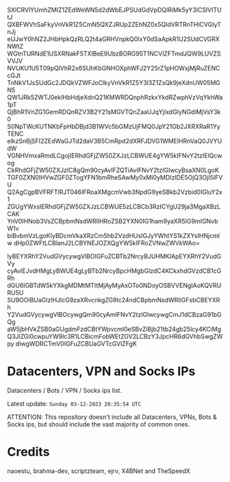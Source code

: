 SXlCRVlYUmhZMlZ1ZEdWeWN5d2dWbEJPSUdGdVpDQlRiMk5yY3lCSlVITUtJ
QXBFWVhSaFkyVnVkR1Z5CmN5QXZJRUp2ZEhNZ0x5QldVRTRnTHlCVGIyTnJj
eUJwY0hNZ2JHbHpkQzRLQ2t4aGRHVnpkQ0IxY0dSaApkR1U2SUdCVGRXNWtZ
WGtnTURNdE1USXRNakF5TXlBeE9UbzBORG95T1NCVlZFTmdJQW9LUVZSVVJV
NVUKU1U5T09pQlVhR2x6SUhKbGNHOXphWFJ2Y25rZ1pHOWxjMjRuZENCcGJt
TnNkV1JsSUdGc2JDQkVZWFJoClkyVnVkR1Z5Y3l3Z1ZsQk9jeXdnUW05MGN5
QW1JRk52WTJ0eklHbHdjeXdnQ21KMWRDQnphRzkxYkdRZwphVzVqYkhWa1pT
QjBhR1VnZG1GemRDQnRZV3B2Y21sMGVTQnZaaUJqYjIxdGIyNGdiMjVsY3k0
S0NpTWcKUTNKbFpHbDBjd3B1WVc5bGMzUjFMQ0JpY21Gb2JXRXRaR1YyTENC
elkzSnBjSFI2ZEdWaGJTd2daV3B5CmRpd2dXRFJDVG1WMElHRnVaQ0JVYUdW
VGNHVmxaRmdLCgojIERhdGFjZW50ZXJzLCBWUE4gYW5kIFNvY2tzIElQcwog
CkRhdGFjZW50ZXJzIC8gQm90cyAvIFZQTiAvIFNvY2tzIGlwcyBsaXN0LgoK
TGF0ZXN0IHVwZGF0ZTogYFN1bmRheSAwMy0xMi0yMDIzIDE5OjQ3OjI5IFVU
Q2AgCgpBVFRFTlRJT046IFRoaXMgcmVwb3NpdG9yeSBkb2Vzbid0IGluY2x1
ZGUgYWxsIERhdGFjZW50ZXJzLCBWUE5zLCBCb3RzICYgU29ja3MgaXBzLCAK
YnV0IHNob3VsZCBpbmNsdWRlIHRoZSB2YXN0IG1ham9yaXR5IG9mIGNvbW1v
biBvbmVzLgoKIyBDcmVkaXRzCm5hb2VzdHUsIGJyYWhtYS1kZXYsIHNjcmlw
dHp0ZWFtLCBlanJ2LCBYNEJOZXQgYW5kIFRoZVNwZWVkWAo=

IyBEYXRhY2VudGVycywgVlBOIGFuZCBTb2NrcyBJUHMKIApEYXRhY2VudGVy
cyAvIEJvdHMgLyBWUE4gLyBTb2NrcyBpcHMgbGlzdC4KCkxhdGVzdCB1cGRh
dGU6IGBTdW5kYXkgMDMtMTItMjAyMyAxOTo0NDoyOSBVVENgIAoKQVRURU5U
SU9OOiBUaGlzIHJlcG9zaXRvcnkgZG9lc24ndCBpbmNsdWRlIGFsbCBEYXRh
Y2VudGVycywgVlBOcywgQm90cyAmIFNvY2tzIGlwcywgCmJ1dCBzaG91bGQg
aW5jbHVkZSB0aGUgdmFzdCBtYWpvcml0eSBvZiBjb21tb24gb25lcy4KCiMg
Q3JlZGl0cwpuYW9lc3R1LCBicmFobWEtZGV2LCBzY3JpcHR6dGVhbSwgZWpy
diwgWDRCTmV0IGFuZCBUaGVTcGVlZFgK

# Datacenters, VPN and Socks IPs
 
Datacenters / Bots / VPN / Socks ips list.

Latest update: `Sunday 03-12-2023 20:35:54 UTC` 

ATTENTION: This repository doesn't include all Datacenters, VPNs, Bots & Socks ips, 
but should include the vast majority of common ones.

# Credits
naoestu, brahma-dev, scriptzteam, ejrv, X4BNet and TheSpeedX
